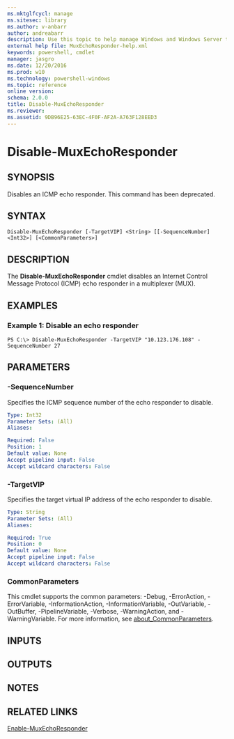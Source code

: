 ```yaml
---
ms.mktglfcycl: manage
ms.sitesec: library
ms.author: v-anbarr
author: andreabarr
description: Use this topic to help manage Windows and Windows Server technologies with Windows PowerShell.
external help file: MuxEchoResponder-help.xml
keywords: powershell, cmdlet
manager: jasgro
ms.date: 12/20/2016
ms.prod: w10
ms.technology: powershell-windows
ms.topic: reference
online version: 
schema: 2.0.0
title: Disable-MuxEchoResponder
ms.reviewer:
ms.assetid: 9DB96E25-63EC-4F0F-AF2A-A763F128EED3
---
```


# Disable-MuxEchoResponder

## SYNOPSIS
Disables an ICMP echo responder. This command has been deprecated.

## SYNTAX

```
Disable-MuxEchoResponder [-TargetVIP] <String> [[-SequenceNumber] <Int32>] [<CommonParameters>]
```

## DESCRIPTION
The **Disable-MuxEchoResponder** cmdlet disables an Internet Control Message Protocol (ICMP) echo responder in a multiplexer (MUX).

## EXAMPLES

### Example 1: Disable an echo responder
```
PS C:\> Disable-MuxEchoResponder -TargetVIP "10.123.176.108" -SequenceNumber 27
```

## PARAMETERS

### -SequenceNumber
Specifies the ICMP sequence number of the echo responder to disable.

```yaml
Type: Int32
Parameter Sets: (All)
Aliases: 

Required: False
Position: 1
Default value: None
Accept pipeline input: False
Accept wildcard characters: False
```

### -TargetVIP
Specifies the target virtual IP address of the echo responder to disable.

```yaml
Type: String
Parameter Sets: (All)
Aliases: 

Required: True
Position: 0
Default value: None
Accept pipeline input: False
Accept wildcard characters: False
```

### CommonParameters
This cmdlet supports the common parameters: -Debug, -ErrorAction, -ErrorVariable, -InformationAction, -InformationVariable, -OutVariable, -OutBuffer, -PipelineVariable, -Verbose, -WarningAction, and -WarningVariable. For more information, see [about_CommonParameters](http://go.microsoft.com/fwlink/?LinkID=113216).

## INPUTS

## OUTPUTS

## NOTES

## RELATED LINKS

[Enable-MuxEchoResponder](./Enable-MuxEchoResponder.md)

